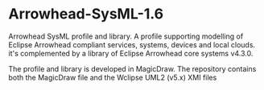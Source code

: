 # Arrowhead-SysML-1.6
Arrowhead SysML profile and library. 
A profile supporting modelling of Eclipse Arrowhead compliant services, systems, devices and local clouds.
it's complemented by a library of Eclipse Arrowhead core systems v4.3.0.

The profile and library is developed in MagicDraw. The repository contains both the MagicDraw file and the Wclipse UML2 (v5.x) XMI files 
